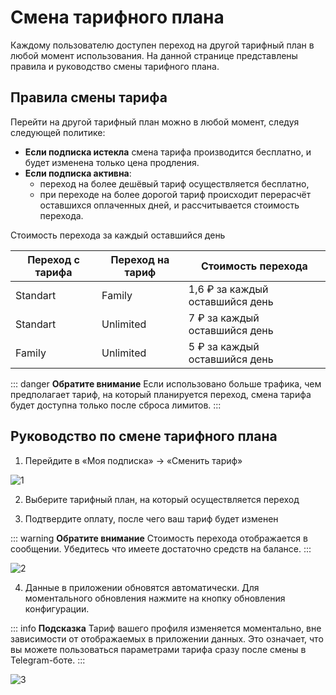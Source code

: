 # Смена тарифного плана

Каждому пользователю доступен переход на другой тарифный план в любой момент использования. На данной странице представлены правила и руководство смены тарифного плана.

## Правила смены тарифа

Перейти на другой тарифный план можно в любой момент, следуя следующей политике:
* **Если подписка истекла** смена тарифа производится бесплатно, и будет изменена только цена продления.
* **Если подписка активна**:
    * переход на более дешёвый тариф осуществляется бесплатно,
    * при переходе на более дорогой тариф происходит перерасчёт оставшихся оплаченных дней, и рассчитывается стоимость перехода. 

Стоимость перехода за каждый оставшийся день

| Переход с тарифа | Переход на тариф | Стоимость перехода |
|-----------|------------|-----------|
| Standart  | Family     | 1,6 ₽ за каждый оставшийся день |
| Standart  | Unlimited  | 7 ₽ за каждый оставшийся день |
| Family    | Unlimited  | 5 ₽ за каждый оставшийся день |


::: danger **Обратите внимание** 
Если использовано больше трафика, чем предполагает тариф, на который планируется переход, смена тарифа будет доступна только после сброса лимитов.
:::

## Руководство по смене тарифного плана

1. Перейдите в «Моя подписка» → «Сменить тариф» 

![1](/change-1.webp)

2. Выберите тарифный план, на который осуществляется переход 

3. Подтвердите оплату, после чего ваш тариф будет изменен

::: warning **Обратите внимание** 
Стоимость перехода отображается в сообщении. Убедитесь что имеете достаточно средств на балансе.
:::

![2](/change-2.webp)

4. Данные в приложении обновятся автоматически. Для моментального обновления нажмите на кнопку обновления конфигурации.

::: info **Подсказка** 
Тариф вашего профиля изменяется моментально, вне зависимости от отображаемых в приложении данных. Это означает, что вы можете пользоваться параметрами тарифа сразу после смены в Telegram-боте.
:::

![3](/change-3.webp)
